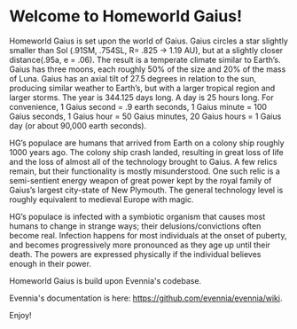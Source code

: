 # Welcome to Homeworld Gaius!

Homeworld Gaius is set upon the world of Gaius. Gaius circles a star slightly smaller than Sol (.91SM, .754SL, R= .825 → 1.19 AU), but at a slightly closer distance(.95a, e = .06). The result is a temperate climate similar to Earth’s. Gaius has three moons, each roughly 50% of the size and 20% of the mass of Luna. Gaius has an axial tilt of 27.5 degrees in relation to the sun, producing similar weather to Earth’s, but with a larger tropical region and larger storms. The year is 344.125 days long. A day is 25 hours long. For convenience, 1 Gaius second = .9 earth seconds, 1 Gaius minute = 100 Gaius seconds, 1 Gaius hour = 50 Gaius minutes, 20 Gaius hours = 1 Gaius day (or about 90,000 earth seconds).

HG’s populace are humans that arrived from Earth on a colony ship roughly 1000 years ago. The colony ship crash landed, resulting in great loss of life and the loss of almost all of the technology brought to Gaius. A few relics remain, but their functionality is mostly misunderstood. One such relic is a semi-sentient energy weapon of great power kept by the royal family of Gaius’s largest city-state of New Plymouth. The general technology level is roughly equivalent to medieval Europe with magic.

HG’s populace is infected with a symbiotic organism that causes most humans to change in strange ways; their delusions/convictions often become real. Infection happens for most individuals at the onset of puberty, and becomes progressively more pronounced as they age up until their death. The powers are expressed physically if the individual believes enough in their power.

Homeworld Gaius is build upon Evennia's codebase.

Evennia's documentation is here: https://github.com/evennia/evennia/wiki.

Enjoy!
